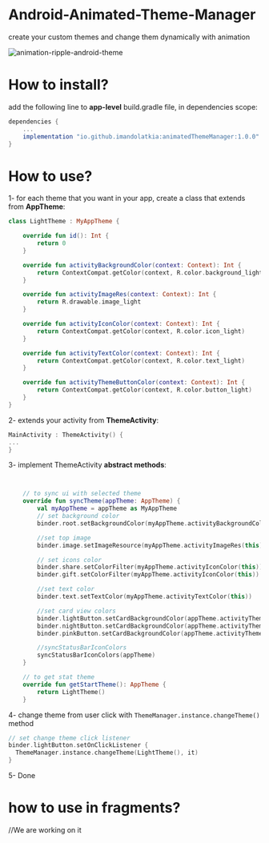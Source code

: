 # Android-Animated-Theme-Manager
create your custom themes and change them dynamically with animation

![animation-ripple-android-theme](https://user-images.githubusercontent.com/6734608/129915453-b57a1618-2d20-42a3-85a7-57bd1c425522.gif)

# How to install?
add the following line to **app-level** build.gradle file, in dependencies scope:
```gradle
dependencies {
    ...
    implementation "io.github.imandolatkia:animatedThemeManager:1.0.0"
}
```

# How to use?

1- for each theme that you want in your app, create a class that extends from **AppTheme**:
```kotlin
class LightTheme : MyAppTheme {

    override fun id(): Int {
        return 0
    }

    override fun activityBackgroundColor(context: Context): Int {
        return ContextCompat.getColor(context, R.color.background_light)
    }

    override fun activityImageRes(context: Context): Int {
        return R.drawable.image_light
    }

    override fun activityIconColor(context: Context): Int {
        return ContextCompat.getColor(context, R.color.icon_light)
    }

    override fun activityTextColor(context: Context): Int {
        return ContextCompat.getColor(context, R.color.text_light)
    }

    override fun activityThemeButtonColor(context: Context): Int {
        return ContextCompat.getColor(context, R.color.button_light)
    }
}
```

2- extends your activity from **ThemeActivity**:
```kotlin
MainActivity : ThemeActivity() {
...
}
```

3- implement ThemeActivity **abstract methods**:

```kotlin


    // to sync ui with selected theme
    override fun syncTheme(appTheme: AppTheme) {
        val myAppTheme = appTheme as MyAppTheme
        // set background color
        binder.root.setBackgroundColor(myAppTheme.activityBackgroundColor(this))

        //set top image
        binder.image.setImageResource(myAppTheme.activityImageRes(this))

        // set icons color
        binder.share.setColorFilter(myAppTheme.activityIconColor(this))
        binder.gift.setColorFilter(myAppTheme.activityIconColor(this))

        //set text color
        binder.text.setTextColor(myAppTheme.activityTextColor(this))

        //set card view colors
        binder.lightButton.setCardBackgroundColor(appTheme.activityThemeButtonColor(this))
        binder.nightButton.setCardBackgroundColor(appTheme.activityThemeButtonColor(this))
        binder.pinkButton.setCardBackgroundColor(appTheme.activityThemeButtonColor(this))

        //syncStatusBarIconColors
        syncStatusBarIconColors(appTheme)
    }

    // to get stat theme
    override fun getStartTheme(): AppTheme {
        return LightTheme()
    }

```

4- change theme from user click with ```ThemeManager.instance.changeTheme()``` method

```kotlin
// set change theme click listener
binder.lightButton.setOnClickListener {
  ThemeManager.instance.changeTheme(LightTheme(), it)
}

```

5- Done

# how to use in fragments?
//We are working on it
